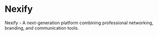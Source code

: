# Nexify
Nexify - A next-generation platform combining professional networking, branding, and communication tools.
